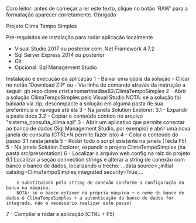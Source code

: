 Caro leitor: antes de começar a ler este texto, clique no botão 'RAW' para a formatação aparecer corretamente. Obrigado

Projeto Clima Tempo Simples

Pré-requisitos de instalação para rodar aplicação localmente
 - Visual Studio 2017 ou posterior com .Net Framework 4.7.2
 - Sql Server Express 2014 ou posterior
 - Git
 - Opcional: Sql Management Studio
 
Instalação e execução da aplicação
 1 - Baixar uma cópia da solução
    - Clicar no notão 'Download ZIP' ou
    - Via linha de comando através da instrução a seguir:
      gh repo clone cristianomartinsdias82/ClimaTempoSimples
 2 - Abrir a solução ClimaTempoSimples pelo Visual Studio
     NOTA: se a solução foi baixada via zip, descompacte a solução em alguma pasta de sua preferência e navegue até ela
 3 - Na janela Solution Explorer:
     3.1 - Expandir a pasta docs
     3.2 - Copiar o conteúdo contido no arquivo "sistema_consulta_clima.sql"
 3 - Abrir um aplicativo que permite conectar ao banco de dados (Sql Management Studio, por exemplo) e abrir uma nova janela de consulta (CTRL+N permite fazer isto)
 4 - Colar o conteúdo do passo 3.1  nesta janela
 5 - Rodar todo o script existente na janela (Tecla F5)
 5 - Na janela Solution Explorer, expandir o projeto ClimaTempoSimples (na pasta src/presentation)
 6 - Localizar o arquivo web.config na raiz do projeto
     6.1 Localizar a seção connection strings e alterar a string de conexão com banco o banco de dados, localizando o trecho:
         ...data source=.;initial catalog=ClimaTempoSimples;integrated security=True;...
        
        e substituindo pela string de conexão conforme a configuração do banco na máquina.
        NOTA: se o banco estiver na própria máquina + o nome do banco de dados é ClimaTempoSimples + a autenticação do banco de dados for integrada, não é necessário realizar este passo!
 7 - Compilar e rodar a aplicação (CTRL + F5)
